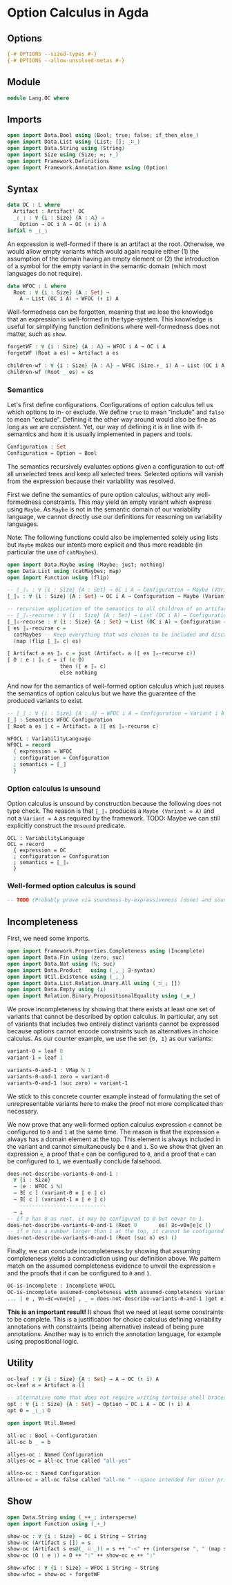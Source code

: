 # Option Calculus in Agda

## Options

```agda
{-# OPTIONS --sized-types #-}
{-# OPTIONS --allow-unsolved-metas #-}
```

## Module

```agda
module Lang.OC where
```

## Imports

```agda
open import Data.Bool using (Bool; true; false; if_then_else_)
open import Data.List using (List; []; _∷_)
open import Data.String using (String)
open import Size using (Size; ∞; ↑_)
open import Framework.Definitions
open import Framework.Annotation.Name using (Option)
```

## Syntax

```agda
data OC : 𝕃 where
  Artifact : Artifactˡ OC
  _❲_❳ : ∀ {i : Size} {A : 𝔸} →
    Option → OC i A → OC (↑ i) A
infixl 6 _❲_❳
```

An expression is well-formed if there is an artifact at the root.
Otherwise, we would allow empty variants which would again require either (1) the assumption of the domain having an empty element or (2) the introduction of a symbol for the empty variant in the semantic domain (which most languages do not require).
```agda
data WFOC : 𝕃 where
  Root : ∀ {i : Size} {A : Set} →
    A → List (OC i A) → WFOC (↑ i) A
```

Well-formedness can be forgotten, meaning that we lose the knowledge that an expression is well-formed in the type-system.
This knowledge is useful for simplifying function definitions where well-formedness does not matter, such as `show`.
```agda
forgetWF : ∀ {i : Size} {A : 𝔸} → WFOC i A → OC i A
forgetWF (Root a es) = Artifact a es

children-wf : ∀ {i : Size} {A : 𝔸} → WFOC (Size.↑_ i) A → List (OC i A)
children-wf (Root _ es) = es
```

### Semantics

Let's first define configurations. Configurations of option calculus tell us which options to in- or exclude. We define `true` to mean "include" and `false` to mean "exclude". Defining it the other way around would also be fine as long as we are consistent. Yet, our way of defining it is in line with if-semantics and how it is usually implemented in papers and tools.
```agda
Configuration : Set
Configuration = Option → Bool
```

The semantics recursively evaluates options given a configuration to cut-off all unselected trees and keep all selected trees.
Selected options will vanish from the expression because their variability was resolved.

First we define the semantics of pure option calculus, without any well-formedness constraints.
This may yield an empty variant which express using `Maybe`.
As `Maybe` is not in the semantic domain of our variability language, we cannot directly use our definitions for reasoning on variability languages.

Note: The following functions could also be implemented solely using lists but `Maybe` makes our intents more explicit and thus more readable (in particular the use of `catMaybes`).
```agda
open import Data.Maybe using (Maybe; just; nothing)
open Data.List using (catMaybes; map)
open import Function using (flip)

-- ⟦_⟧ₒ : ∀ {i : Size} {A : Set} → OC i A → Configuration → Maybe (Variant i A)
⟦_⟧ₒ : ∀ {i : Size} {A : Set} → OC i A → Configuration → Maybe (Variant ∞ A)

-- recursive application of the semantics to all children of an artifact
-- ⟦_⟧ₒ-recurse : ∀ {i : Size} {A : Set} → List (OC i A) → Configuration → List (Variant i A)
⟦_⟧ₒ-recurse : ∀ {i : Size} {A : Set} → List (OC i A) → Configuration → List (Variant ∞ A)
⟦ es ⟧ₒ-recurse c =
  catMaybes -- Keep everything that was chosen to be included and discard all 'nothing' values occurring from removed options.
  (map (flip ⟦_⟧ₒ c) es)

⟦ Artifact a es ⟧ₒ c = just (Artifactᵥ a (⟦ es ⟧ₒ-recurse c))
⟦ O ❲ e ❳ ⟧ₒ c = if (c O)
                 then (⟦ e ⟧ₒ c)
                 else nothing
```

And now for the semantics of well-formed option calculus which just reuses the semantics of option calculus but we have the guarantee of the produced variants to exist.
```agda
-- ⟦_⟧ : ∀ {i : Size} {A : 𝔸} → WFOC i A → Configuration → Variant i A
⟦_⟧ : Semantics WFOC Configuration
⟦ Root a es ⟧ c = Artifactᵥ a (⟦ es ⟧ₒ-recurse c)

WFOCL : VariabilityLanguage
WFOCL = record
  { expression = WFOC
  ; configuration = Configuration
  ; semantics = ⟦_⟧
  }
```

### Option calculus is unsound

Option calculus is unsound by construction because the following does not type check.
The reason is that `⟦_⟧ₒ` produces a `Maybe (Variant ∞ A)` and not a `Variant ∞ A` as required by
the framework.
TODO: Maybe we can still explicitly construct the `Unsound` predicate.
```text
OCL : VariabilityLanguage
OCL = record
  { expression = OC
  ; configuration = Configuration
  ; semantics = ⟦_⟧ₒ
  }
```

### Well-formed option calculus is sound

```agda
-- TODO (Probably prove via soundness-by-expressiveness (done) and soundness of BCC (todo))
```


## Incompleteness

First, we need some imports.
```agda
open import Framework.Properties.Completeness using (Incomplete)
open import Data.Fin using (zero; suc)
open import Data.Nat using (ℕ; suc)
open import Data.Product   using (_,_; ∃-syntax)
open import Util.Existence using (_,_)
open import Data.List.Relation.Unary.All using (_∷_; [])
open import Data.Empty using (⊥)
open import Relation.Binary.PropositionalEquality using (_≡_)
```

We prove incompleteness by showing that there exists at least one set of variants that cannot be described by option calculus.
In particular, any set of variants that includes two entirely distinct variants cannot be expressed because options cannot encode constraints such as alternatives in choice calculus.
As our counter example, we use the set `{0, 1}` as our variants:
```agda
variant-0 = leaf 0
variant-1 = leaf 1

variants-0-and-1 : VMap ℕ 1
variants-0-and-1 zero = variant-0
variants-0-and-1 (suc zero) = variant-1
```
We stick to this concrete counter example instead of formulating the set of unrepresentable variants here to make the proof not more complicated than necessary.

We now prove that any well-formed option calculus expression `e` cannot be configured to `0` and `1` at the same time. The reason is that the expression `e` always has a domain element at the top. This element is always included in the variant and cannot simultaneously be `0` and `1`.
So we show that given an expression `e`, a proof that `e` can be configured to `0`, and a proof that `e` can be configured to `1`, we eventually conclude falsehood.
```agda
does-not-describe-variants-0-and-1 :
  ∀ {i : Size}
  → (e : WFOC i ℕ)
  → ∃[ c ] (variant-0 ≡ ⟦ e ⟧ c)
  → ∃[ c ] (variant-1 ≡ ⟦ e ⟧ c)
    ----------------------------
  → ⊥
-- If e has 0 as root, it may be configured to 0 but never to 1.
does-not-describe-variants-0-and-1 (Root 0       es) ∃c→v0≡⟦e⟧c ()
-- if e has a number larger than 1 at the top, it cannot be configured to yield 0.
does-not-describe-variants-0-and-1 (Root (suc n) es) ()
```

Finally, we can conclude incompleteness by showing that assuming completeness yields a contradiction using our definition above.
We pattern match on the assumed completeness evidence to unveil the expression `e` and the proofs that it can be configured to `0` and `1`.
```agda
OC-is-incomplete : Incomplete WFOCL
OC-is-incomplete assumed-completeness with assumed-completeness variants-0-and-1
... | e , ∀n→∃c→vn≡⟦e⟧ , _ = does-not-describe-variants-0-and-1 (get e) (∀n→∃c→vn≡⟦e⟧ zero) (∀n→∃c→vn≡⟦e⟧ (suc zero))
```

**This is an important result!**
It shows that we need at least some constraints to be complete.
This is a justification for choice calculus defining variability annotations with constraints (being alternative) instead of being pure annotations.
Another way is to enrich the annotation language, for example using propositional logic.

## Utility

```agda
oc-leaf : ∀ {i : Size} {A : Set} → A → OC (↑ i) A
oc-leaf a = Artifact a []

-- alternative name that does not require writing tortoise shell braces
opt : ∀ {i : Size} {A : Set} → Option → OC i A → OC (↑ i) A
opt O = _❲_❳ O

open import Util.Named

all-oc : Bool → Configuration
all-oc b _ = b

allyes-oc : Named Configuration
allyes-oc = all-oc true called "all-yes"

allno-oc : Named Configuration
allno-oc = all-oc false called "all-no " --space intended for nicer printing lol
```

## Show

```agda
open Data.String using (_++_; intersperse)
open import Function using (_∘_)

show-oc : ∀ {i : Size} → OC i String → String
show-oc (Artifact s []) = s
show-oc (Artifact s es@(_ ∷ _)) = s ++ "-<" ++ (intersperse ", " (map show-oc es)) ++ ">-"
show-oc (O ❲ e ❳) = O ++ "❲" ++ show-oc e ++ "❳"

show-wfoc : ∀ {i : Size} → WFOC i String → String
show-wfoc = show-oc ∘ forgetWF
```

